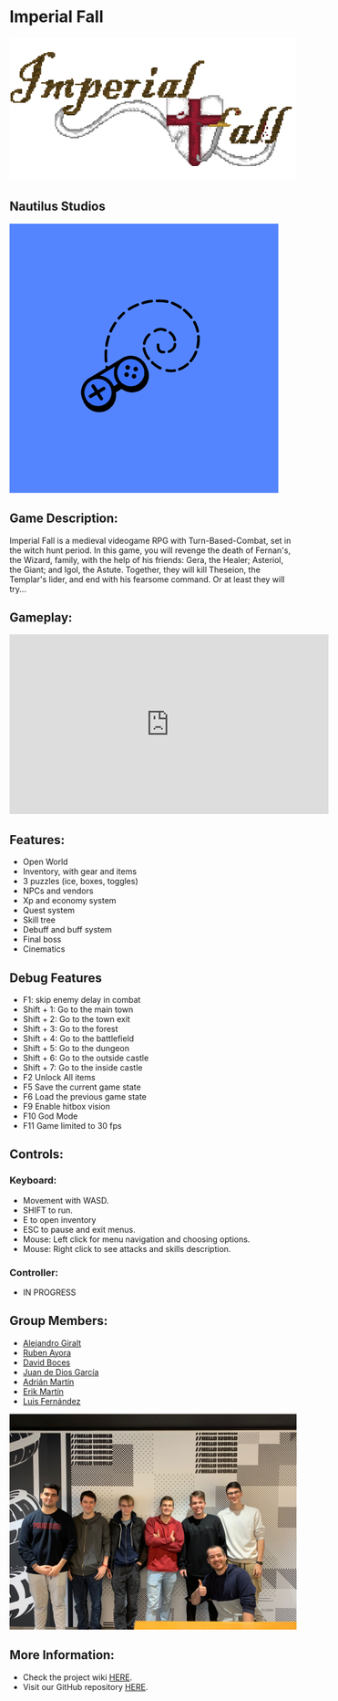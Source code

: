 
# Imperial Fall

![](https://github.com/VoZeS/NautilusStudios-ProjectII_RPG/blob/main/wiki_images/No%20background%20Game%20Logo.PNG?raw=true)

## Nautilus Studios

![](https://github.com/VoZeS/NautilusStudios-ProjectII_RPG/blob/main/wiki_images/LOGO-1.png?raw=true)

## Game Description:

Imperial Fall is a medieval videogame RPG with Turn-Based-Combat, set in the witch hunt period. In this game, you will revenge the death of Fernan's, the Wizard, family, with the help of his friends: Gera, the Healer; Asteriol, the Giant; and Igol, the Astute. Together, they will kill Theseion, the Templar's lider, and end with his fearsome command. Or at least they will try...


## Gameplay:

<iframe width="560" height="315" src="https://www.youtube.com/embed/G27xBVIa7fs" title="YouTube video player" frameborder="0" allow="accelerometer; autoplay; clipboard-write; encrypted-media; gyroscope; picture-in-picture" allowfullscreen></iframe> <br>

## Features:

- Open World
- Inventory, with gear and items
- 3 puzzles (ice, boxes, toggles)
- NPCs and vendors
- Xp and economy system
- Quest system
- Skill tree
- Debuff and buff system
- Final boss
- Cinematics

## Debug Features

- F1: skip enemy delay in combat
- Shift + 1: Go to the main town
- Shift + 2: Go to the town exit
- Shift + 3: Go to the forest
- Shift + 4: Go to the battlefield
- Shift + 5: Go to the dungeon
- Shift + 6: Go to the outside castle
- Shift + 7: Go to the inside castle
- F2 Unlock All items
- F5 Save the current game state
- F6 Load the previous game state
- F9 Enable hitbox vision
- F10 God Mode
- F11 Game limited to 30 fps

## Controls:
### Keyboard:
- Movement with WASD.
- SHIFT to run.
- E to open inventory
- ESC to pause and exit menus.
- Mouse: Left click for menu navigation and choosing options.
- Mouse: Right click to see attacks and skills description. 

### Controller:
- IN PROGRESS

## Group Members:

- [Alejandro Giralt](https://github.com/zapper163)
- [Ruben Ayora](https://github.com/RubokiReuchi)
- [David Boces](https://github.com/VoZeS)
- [Juan de Dios García](https://github.com/JuanDeDiosGarcia)
- [Adrián Martín](https://github.com/Astrorey776)
- [Erik Martín](https://github.com/eriik1212)
- [Luis Fernández](https://github.com/Ludef26)
 
![](https://github.com/VoZeS/NautilusStudios-ProjectII_RPG/blob/main/wiki_images/team_photo_nautilus.png)
  
## More Information:

- Check the project wiki [HERE](https://github.com/VoZeS/NautilusStudios-ProjectII_RPG/wiki).
- Visit our GitHub repository [HERE](https://github.com/VoZeS/NautilusStudios-ProjectII_RPG).
